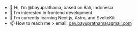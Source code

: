 - 👋 Hi, I’m @bayuprathama, based on Bali, Indonesia
- 👀 I’m interested in frontend development
- 🌱 I’m currently learning Next.js, Astro, and SvelteKit
- 📫 How to reach me > email: dev.bayuprathama@gmail.com

<!---
bayuprathama/bayuprathama is a ✨ special ✨ repository because its `README.md` (this file) appears on your GitHub profile.
You can click the Preview link to take a look at your changes.
--->
